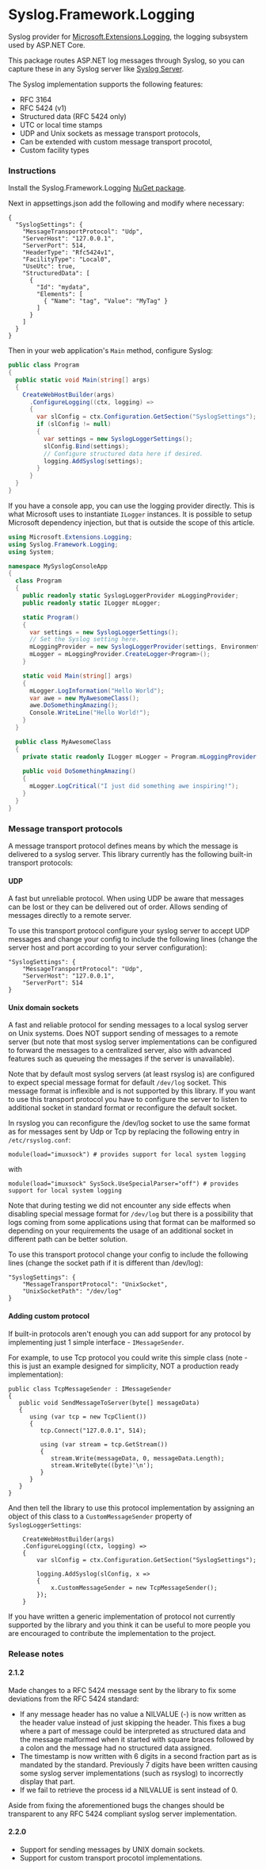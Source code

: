 # Syslog.Framework.Logging
Syslog provider for [Microsoft.Extensions.Logging](https://www.nuget.org/packages/Microsoft.Extensions.Logging), the logging subsystem used by ASP.NET Core.

This package routes ASP.NET log messages through Syslog, so you can capture these in any Syslog server like [Syslog Server](https://github.com/mguinness/syslogserver).

The Syslog implementation supports the following features:

 - RFC 3164
 - RFC 5424 (v1)
 - Structured data (RFC 5424 only)
 - UTC or local time stamps
 - UDP and Unix sockets as message transport protocols,
 - Can be extended with custom message transport procotol,
 - Custom facility types

### Instructions

Install the Syslog.Framework.Logging [NuGet package](https://www.nuget.org/packages/Syslog.Framework.Logging).

Next in appsettings.json add the following and modify where necessary:

    {
      "SyslogSettings": {
        "MessageTransportProtocol": "Udp",
        "ServerHost": "127.0.0.1",
        "ServerPort": 514,
        "HeaderType": "Rfc5424v1",
        "FacilityType": "Local0",
        "UseUtc": true,
        "StructuredData": [ 
          {
            "Id": "mydata",
            "Elements": [
              { "Name": "tag", "Value": "MyTag" }
            ]
          }
        ]
      }
    }

Then in your web application's `Main` method, configure Syslog:

```csharp
public class Program
{
  public static void Main(string[] args)
  {
    CreateWebHostBuilder(args)
      .ConfigureLogging((ctx, logging) =>
      {
        var slConfig = ctx.Configuration.GetSection("SyslogSettings");
        if (slConfig != null)
        {
          var settings = new SyslogLoggerSettings();
          slConfig.Bind(settings);
          // Configure structured data here if desired.
          logging.AddSyslog(settings);
        }
      }
  }
}
```

If you have a console app, you can use the logging provider directly. This is what Microsoft uses to instantiate `ILogger` instances. It is possible to setup Microsoft dependency injection, but that is outside the scope of this article.

```csharp
using Microsoft.Extensions.Logging;
using Syslog.Framework.Logging;
using System;

namespace MySyslogConsoleApp
{
  class Program
  {
    public readonly static SyslogLoggerProvider mLoggingProvider;
    public readonly static ILogger mLogger;

    static Program()
    {
      var settings = new SyslogLoggerSettings();
      // Set the Syslog setting here.
      mLoggingProvider = new SyslogLoggerProvider(settings, Environment.MachineName, Microsoft.Extensions.Logging.LogLevel.Debug);
      mLogger = mLoggingProvider.CreateLogger<Program>();
    }

    static void Main(string[] args)
    {
      mLogger.LogInformation("Hello World");
      var awe = new MyAwesomeClass();
      awe.DoSomethingAmazing();
      Console.WriteLine("Hello World!");
    }
  }

  public class MyAwesomeClass
  {
    private static readonly ILogger mLogger = Program.mLoggingProvider.CreateLogger<MyAwesomeClass>();
    
    public void DoSomethingAmazing()
    {
      mLogger.LogCritical("I just did something awe inspiring!");
    }
  }
}
```
### Message transport protocols
A message transport protocol defines means by which the message is delivered to a syslog server.
This library currently has the following built-in transport protocols:
#### UDP
A fast but unreliable protocol. When using UDP be aware that messages can be lost or they can be delivered out of order. Allows sending of messages directly to a remote server.

To use this transport protocol configure your syslog server to accept UDP messages and change your config to include the following lines (change the server host and port according to your server configuration):
```
"SyslogSettings": {
    "MessageTransportProtocol": "Udp",
    "ServerHost": "127.0.0.1",
    "ServerPort": 514
}
```
#### Unix domain sockets
A fast and reliable protocol for sending messages to a local syslog server on Unix systems. Does NOT support sending of messages to a remote server (but note that most syslog server implementations can be configured to forward the messages to a centralized server, also with advanced features such as queueing the messages if the server is unavailable). 

Note that by default most syslog servers (at least rsyslog is) are configured to expect special message format for default `/dev/log` socket. This message format is inflexible and is not supported by this library. If you want to use this transport protocol you have to configure the server to listen to additional socket in standard format or reconfigure the default socket. 

In rsyslog you can reconfigure the /dev/log socket to use the same format as for messages sent by Udp or Tcp by replacing the following entry in `/etc/rsyslog.conf`:

`module(load="imuxsock") # provides support for local system logging`

with

`module(load="imuxsock" SysSock.UseSpecialParser="off") # provides support for local system logging`

Note that during testing we did not encounter any side effects when disabling special message format for `/dev/log` but there is a possibility that logs coming from some applications using that format can be malformed so depending on your requirements the usage of an additional socket in different path can be better solution.

To use this transport protocol change your config to include the following lines (change the socket path if it is different than /dev/log):
```
"SyslogSettings": {
    "MessageTransportProtocol": "UnixSocket",
    "UnixSocketPath": "/dev/log"
}
```
#### Adding custom protocol
If built-in protocols aren't enough you can add support for any protocol by implementing just 1 simple interface - `IMessageSender`.

For example, to use Tcp protocol you could write this simple class (note - this is just an example designed for simplicity, NOT a production ready implementation):
```
public class TcpMessageSender : IMessageSender
{
   public void SendMessageToServer(byte[] messageData)
   {
      using (var tcp = new TcpClient())
      {
         tcp.Connect("127.0.0.1", 514);
				
         using (var stream = tcp.GetStream())
         {
            stream.Write(messageData, 0, messageData.Length);
            stream.WriteByte((byte)'\n');
         }
      }
   }
}
```
And then tell the library to use this protocol implementation by assigning an object of this class to a `CustomMessageSender` property of `SyslogLoggerSettings`:
```
    CreateWebHostBuilder(args)
    .ConfigureLogging((ctx, logging) =>
    {
        var slConfig = ctx.Configuration.GetSection("SyslogSettings");
        
        logging.AddSyslog(slConfig, x =>
        {
            x.CustomMessageSender = new TcpMessageSender();
        });
    }
```
If you have written a generic implementation of protocol not currently supported by the library and you think it can be useful to more people you are encouraged to contribute the implementation to the project.

### Release notes
#### 2.1.2
Made changes to a RFC 5424 message sent by the library to fix some deviations from the RFC 5424 standard:
* If any message header has no value a NILVALUE (-) is now written as the header value instead of just skipping the header. This fixes a bug where a part of message could be interpreted as structured data and the message malformed when it started with square braces followed by a colon and the message had no structured data assigned.
* The timestamp is now written with 6 digits in a second fraction part as is mandated by the standard. Previously 7 digits have been written causing some syslog server implementations (such as rsyslog) to incorrectly display that part.
* If we fail to retrieve the process id a NILVALUE is sent instead of 0.

Aside from fixing the aforementioned bugs the changes should be transparent to any RFC 5424 compliant syslog server implementation.

#### 2.2.0
* Support for sending messages by UNIX domain sockets.
* Support for custom transport procotol implementations.
